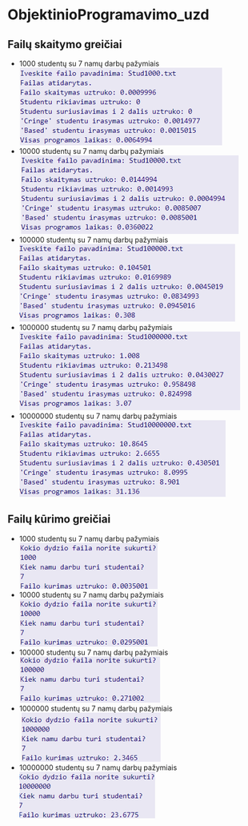 # ObjektinioProgramavimo_uzd
## Failų skaitymo greičiai
* 1000 studentų su 7 namų darbų pažymiais
![1000 studentų](./screenshotai/v0.4/0.4_1000_7.png)
* 10000 studentų su 7 namų darbų pažymiais
![10000 studentų](./screenshotai/v0.4/0.4_10000_7.png)
* 100000 studentų su 7 namų darbų pažymiais
![100000 studentų](./screenshotai/v0.4/0.4_100000_7.png)
* 1000000 studentų su 7 namų darbų pažymiais
![1000000 studentų](./screenshotai/v0.4/0.4_1000000_7.png)
* 10000000 studentų su 7 namų darbų pažymiais
![10000000 studentų](./screenshotai/v0.4/0.4_10000000_7.png)

## Failų kūrimo greičiai
* 1000 studentų su 7 namų darbų pažymiais
![1000 studentų](./screenshotai/v0.4_kurimas/1000_7.png)
* 10000 studentų su 7 namų darbų pažymiais
![10000 studentų](./screenshotai/v0.4_kurimas/10000_7.png)
* 100000 studentų su 7 namų darbų pažymiais
![100000 studentų](./screenshotai/v0.4_kurimas/100000_7.png)
* 1000000 studentų su 7 namų darbų pažymiais
![1000000 studentų](./screenshotai/v0.4_kurimas/1000000_7.png)
* 10000000 studentų su 7 namų darbų pažymiais
![10000000 studentų](./screenshotai/v0.4_kurimas/10000000_7.png)
